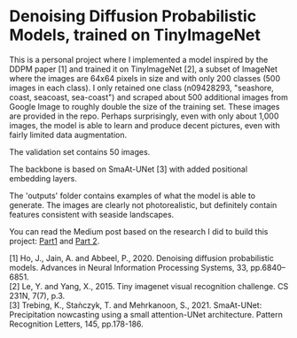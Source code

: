 # Denoising Diffusion Probabilistic Models, trained on TinyImageNet

This is a personal project where I implemented a model inspired by the DDPM paper [1] and trained it on TinyImageNet [2], a subset of ImageNet
where the images are 64x64 pixels in size and with only 200 classes (500 images in each class). I only retained one class (n09428293, "seashore,
coast, seacoast, sea-coast") and scraped about 500 additional images from Google Image to roughly double the size of the training set. These images are provided 
in the repo. Perhaps surprisingly, even with only about 1,000 images, the model is able to learn and produce decent pictures, even with fairly limited data augmentation.

The validation set contains 50 images.

The backbone is based on SmaAt-UNet \[3\] with added positional embedding layers.

The 'outputs' folder contains examples of what the model is able to generate. The images are clearly not photorealistic, but definitely contain features consistent with 
seaside landscapes.

You can read the Medium post based on the research I did to build this project: [Part1](https://medium.com/@luc.frachon/the-intuitive-diffusion-model-part-1-10155c69b944) and [Part 2](https://medium.com/@luc.frachon/the-intuitive-diffusion-model-part-2-79c7e1e0ecb1).

\[1\] Ho, J., Jain, A. and Abbeel, P., 2020. Denoising diffusion probabilistic models. Advances in Neural Information Processing Systems, 33, pp.6840–6851.  
\[2\] Le, Y. and Yang, X., 2015. Tiny imagenet visual recognition challenge. CS 231N, 7(7), p.3.  
\[3\] Trebing, K., Staǹczyk, T. and Mehrkanoon, S., 2021. SmaAt-UNet: Precipitation nowcasting using a small attention-UNet architecture. 
Pattern Recognition Letters, 145, pp.178-186.
